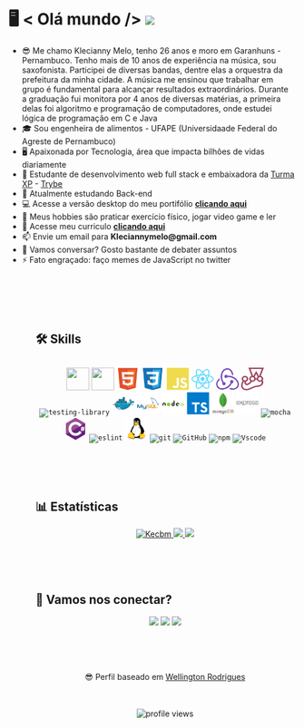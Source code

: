 ### <h1>🖥 < Olá mundo /> <img src = "https://raw.githubusercontent.com/MartinHeinz/MartinHeinz/master/wave.gif" width ="40px"></h1>

<ul>
  <li>😎 Me chamo Klecianny Melo, tenho 26 anos e moro em Garanhuns - Pernambuco. Tenho mais de 10 anos de experiência na música, sou saxofonista. Participei de diversas bandas, dentre elas a orquestra da prefeitura da minha cidade. A música me ensinou que trabalhar em grupo é fundamental para alcançar resultados extraordinários. Durante a graduação fui monitora por 4 anos de diversas matérias, a primeira delas foi algoritmo e programação de computadores, onde estudei lógica de programação em C e Java</li>
  <li>🎓 Sou engenheira de alimentos - UFAPE (Universidaade Federal do Agreste de Pernambuco)</li>
  <li>🖥 Apaixonada por Tecnologia, área que impacta bilhões de vidas diariamente</li>
  <li>🔭 Estudante de desenvolvimento web full stack e embaixadora da  <a href="https://www.xpinc.com/" target="_blank">Turma XP</a> - <a href="https://betrybe.com" target="_blank">Trybe</a></li>
  <li>🌱 Atualmente estudando Back-end</li>
  <li>💻 Acesse a versão desktop do meu portifólio <a href="https://portfolio-kecbm.vercel.app/" target="_blank"><b>clicando aqui</b></a></li>
  <li>🤔 Meus hobbies são praticar exercício físico, jogar video game e ler</li>
  <li>📝 Acesse meu curriculo <a href="https://www.cvkeep.com/cv/7e863938f1cc31f1755d834316835807" target="_blank"><b>clicando aqui</b></a></li>
  <li>📫 Envie um email para <b>Kleciannymelo@gmail.com</b></li>
  <li>💬 Vamos conversar? Gosto bastante de debater assuntos</li>
  <li>⚡ Fato engraçado: faço memes de JavaScript no twitter</li>
<ul>
<br><br><br>
<br>
  <h2>🛠 Skills</h2>
  <div align="center" style="margin-top: 30px" style="display: inline_block">
  <code><img height="40" width="40" src="https://raw.githubusercontent.com/jmnote/z-icons/master/svg/c.svg"/></code>
  <code><img height="40" width="40" src="https://cdn.jsdelivr.net/gh/devicons/devicon/icons/java/java-original.svg"/></code>
  <code><img title="HTML5" alt="HTML" height="40" width="40" src="https://raw.githubusercontent.com/devicons/devicon/master/icons/html5/html5-original.svg"></code>
  <code><img title="CSS3" alt="CSS" height="40" width="40" src="https://raw.githubusercontent.com/devicons/devicon/master/icons/css3/css3-original.svg"></code>
  <code><img title="JavaScript" alt="JavaScript" height="40" width="40" src="https://raw.githubusercontent.com/devicons/devicon/master/icons/javascript/javascript-plain.svg"></code>
  <code><img title="React" alt="React" height="40" width="40" src="https://raw.githubusercontent.com/devicons/devicon/master/icons/react/react-original.svg"></code>
  <code><img title="Redux" alt="redux" height="40" width="40" src="https://raw.githubusercontent.com/devicons/devicon/master/icons/redux/redux-original.svg"></code>
  <code><img title="Jest" alt="Jest" height="40" width="40" src="https://raw.githubusercontent.com/devicons/devicon/master/icons/jest/jest-plain.svg"></code>
  <code><img src="https://testing-library.com/img/logo-large.png" alt="testing-library" width="40" height="40"/></code>
   <code><img alt="Docker" height="40" width="40" src="https://raw.githubusercontent.com/devicons/devicon/master/icons/docker/docker-original.svg"></code>
  <code><img src="https://raw.githubusercontent.com/devicons/devicon/master/icons/mysql/mysql-original-wordmark.svg" alt="mysql" width="40" height="40"/></code>
  <code><img src="https://raw.githubusercontent.com/devicons/devicon/master/icons/nodejs/nodejs-original-wordmark.svg" alt="nodejs" width="40" height="40"/></code>
   <code><img alt="TypeScript.js" height="40" width="40" src="https://raw.githubusercontent.com/devicons/devicon/master/icons/typescript/typescript-original.svg"></code>
  <code><img src="https://raw.githubusercontent.com/devicons/devicon/master/icons/mongodb/mongodb-original-wordmark.svg" alt="mongodb" width="40" height="40"/></code>
  <code><img src="https://raw.githubusercontent.com/devicons/devicon/master/icons/express/express-original-wordmark.svg" alt="express" width="40" height="40"/></code>
  <code><img src="https://cdn.jsdelivr.net/gh/devicons/devicon/icons/mocha/mocha-plain.svg" alt="mocha" height="40" width="40" /></code>
  <code><img src="https://raw.githubusercontent.com/devicons/devicon/master/icons/csharp/csharp-original.svg" alt="csharp" width="40" height="40"/></code>
  <code><img src="https://cdn.jsdelivr.net/gh/devicons/devicon/icons/eslint/eslint-original.svg" alt="eslint" height="40" width="40" /></code>
  <code><img src="https://raw.githubusercontent.com/devicons/devicon/master/icons/linux/linux-original.svg" alt="linux" width="40" height="40" /></code>
  <code><img src="https://cdn.jsdelivr.net/gh/devicons/devicon/icons/git/git-original.svg" alt="git" height="40" width="40" /></code>
  <code><img title="GitHub" alt="GitHub" height="40" width="40" src="https://cdn.jsdelivr.net/gh/devicons/devicon/icons/github/github-original.svg" /></code>
  <code><img alt="npm" height="40" width="40" src="https://cdn.jsdelivr.net/gh/devicons/devicon/icons/npm/npm-original-wordmark.svg" /></code>
  <code><img title="Vscode" alt="Vscode" height="40" width="40" src="https://cdn.jsdelivr.net/gh/devicons/devicon/icons/vscode/vscode-original.svg" /></code>
</div>
<br><br><br>
<br>
  <h2>📊 Estatísticas</h2>
<p align=center>
  <div align=center>
    <a href="https://github.com/Kecbm" title="Kecbm profile">
      <img width=396 src="https://github-readme-streak-stats.herokuapp.com/?user=Kecbm&theme=react&border=61dafb&hide_border=true" alt="Kecbm" />
    </a>
    <a href="https://github.com/Kecbm" title="Kecbm profile">
      <img width=396 src="https://github-readme-stats.vercel.app/api?username=Kecbm&show_icons=true&theme=react&border_color=61dafb&hide_border=true" />
    </a>
    <a href="https://github.com/Kecbm" title="Kecbm profile">
      <img width=396 src="https://github-readme-stats.vercel.app/api/top-langs/?username=Kecbm&hide=c%23,powershell,Mathematica,Ruby,Objective-C,Objective-C%2b%2b,Cuda&title_color=61dafb&text_color=ffffff&icon_color=61dafb&bg_color=20232a&langs_count=8&layout=compact&border_color=61dafb&hide_border=true" />
    </a>
  <br>
  <br>
  </div>
</p>
<br><br>
  <h2>🤝 Vamos nos conectar?</h2>
  <div align="center">
  <a href="https://www.linkedin.com/in/kecbm/" target="_blank"><img src="https://img.shields.io/badge/-LinkedIn-%230077B5?style=for-the-badge&logo=linkedin&logoColor=white" target="_blank"></a> 
  <a href="https://www.instagram.com/kecbm/" target="_blank"><img src="https://img.shields.io/badge/-Instagram-%23E4405F?style=for-the-badge&logo=instagram&logoColor=white" target="_blank"></a>
  <a href="https://twitter.com/Kecbm" target="_blank"><img src="https://img.shields.io/badge/Twitter-1DA1F2?style=for-the-badge&logo=twitter&logoColor=white" target="_blank"></a>
<br>
<br>
</div>
</p>
<br>
<br>
<div align="center">
  <p>
    😎 Perfil baseado em <a href="https://github.com/SrTonn" target="_blank">Wellington Rodrigues</a>
  </p>
<br>
<br>
  <img src="https://komarev.com/ghpvc/?username=Kecbm" alt="profile views" />
</div>
<br><br><br>

